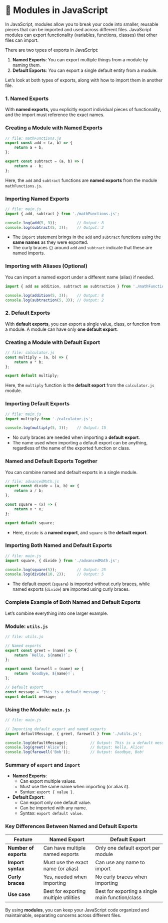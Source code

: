 # 📘 Modules in JavaScript

In JavaScript, modules allow you to break your code into smaller, reusable pieces that can be imported and used across different files. JavaScript modules can export functionality (variables, functions, classes) that other files can import.

There are two types of exports in JavaScript:

1. **Named Exports**: You can export multiple things from a module by naming them.
2. **Default Exports**: You can export a single default entity from a module.

Let’s look at both types of exports, along with how to import them in another file.

### 1. **Named Exports**

With **named exports**, you explicitly export individual pieces of functionality, and the import must reference the exact names.

### **Creating a Module with Named Exports**

```jsx
// file: mathFunctions.js
export const add = (a, b) => {
    return a + b;
};

export const subtract = (a, b) => {
    return a - b;
};

```

Here, the `add` and `subtract` functions are **named exports** from the module `mathFunctions.js`.

### **Importing Named Exports**

```jsx
// file: main.js
import { add, subtract } from './mathFunctions.js';

console.log(add(5, 3));         // Output: 8
console.log(subtract(5, 3));    // Output: 2

```

- The `import` statement brings in the `add` and `subtract` functions using the **same names** as they were exported.
- The curly braces `{}` around `add` and `subtract` indicate that these are named imports.

### **Importing with Aliases (Optional)**

You can import a named export under a different name (alias) if needed.

```jsx
import { add as addition, subtract as subtraction } from './mathFunctions.js';

console.log(addition(5, 3));    // Output: 8
console.log(subtraction(5, 3)); // Output: 2

```

### 2. **Default Exports**

With **default exports**, you can export a single value, class, or function from a module. A module can have only **one default export**.

### **Creating a Module with Default Export**

```jsx
// file: calculator.js
const multiply = (a, b) => {
    return a * b;
};

export default multiply;

```

Here, the `multiply` function is the **default export** from the `calculator.js` module.

### **Importing Default Exports**

```jsx
// file: main.js
import multiply from './calculator.js';

console.log(multiply(5, 3));    // Output: 15

```

- No curly braces are needed when importing a **default export**.
- The name used when importing a default export can be anything, regardless of the name of the exported function or class.

### **Named and Default Exports Together**

You can combine named and default exports in a single module.

```jsx
// file: advancedMath.js
export const divide = (a, b) => {
    return a / b;
};

const square = (x) => {
    return x * x;
};

export default square;

```

- Here, `divide` is a **named export**, and `square` is the **default export**.

### **Importing Both Named and Default Exports**

```jsx
// file: main.js
import square, { divide } from './advancedMath.js';

console.log(square(5));         // Output: 25
console.log(divide(10, 2));     // Output: 5

```

- The default export (`square`) is imported without curly braces, while named exports (`divide`) are imported using curly braces.

### **Complete Example of Both Named and Default Exports**

Let’s combine everything into one larger example.

### **Module: `utils.js`**

```jsx
// file: utils.js

// Named exports
export const greet = (name) => {
    return `Hello, ${name}!`;
};

export const farewell = (name) => {
    return `Goodbye, ${name}!`;
};

// Default export
const message = 'This is a default message.';
export default message;

```

### **Using the Module: `main.js`**

```jsx
// file: main.js

// Importing default export and named exports
import defaultMessage, { greet, farewell } from './utils.js';

console.log(defaultMessage);          // Output: This is a default message.
console.log(greet('Alice'));          // Output: Hello, Alice!
console.log(farewell('Bob'));         // Output: Goodbye, Bob!

```

### **Summary of `export` and `import`**

- **Named Exports**:
    - Can export multiple values.
    - Must use the same name when importing (or alias it).
    - Syntax: `export { value }`.
- **Default Export**:
    - Can export only one default value.
    - Can be imported with any name.
    - Syntax: `export default value`.

### **Key Differences Between Named and Default Exports**

| Feature | Named Export | Default Export |
| --- | --- | --- |
| **Number of exports** | Can have multiple named exports | Only one default export per module |
| **Import syntax** | Must use the exact name (or alias) | Can use any name to import |
| **Curly braces** | Yes, needed when importing | No curly braces when importing |
| **Use case** | Best for exporting multiple utilities | Best for exporting a single main function/class |

By using **modules**, you can keep your JavaScript code organized and maintainable, separating concerns across different files.